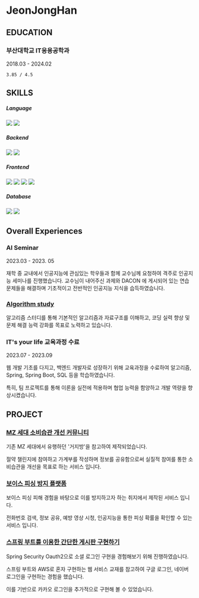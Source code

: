 # JeonJongHan

## EDUCATION

### 부산대학교 IT응용공학과
<p>2018.03 - 2024.02</p>

`3.85 / 4.5`

## SKILLS
<div>
<h5>Language</h5>
<img src="https://img.shields.io/badge/java-007396?style=for-the-badge&logo=Java&logoColor=white">
<img src="https://img.shields.io/badge/pyhon-FFFFFF?style=for-the-badge&logo=python&logoColor=3776AB">
<h5>Backend</h5>
<img src="https://img.shields.io/badge/spring-6DB33F?style=for-the-badge&logo=spring&logoColor=white">
<img src="https://img.shields.io/badge/Spring Boot-6DB33F?style=for-the-badge&logo=Spring Boot&logoColor=white">
<h5>Frontend</h5>
<img src="https://img.shields.io/badge/react-61DAFB?style=for-the-badge&logo=react&logoColor=black"> 
<img src="https://img.shields.io/badge/html5-E34F26?style=for-the-badge&logo=html5&logoColor=white"> 
<img src="https://img.shields.io/badge/css-1572B6?style=for-the-badge&logo=css3&logoColor=white"> 
<img src="https://img.shields.io/badge/javascript-F7DF1E?style=for-the-badge&logo=javascript&logoColor=black">
<h5>Database</h5>
<img src="https://img.shields.io/badge/oracle-F80000?style=for-the-badge&logo=oracle&logoColor=white"> 
<img src="https://img.shields.io/badge/mysql-4479A1?style=for-the-badge&logo=mysql&logoColor=white"> 
</div>

## Overall Experiences

### AI Seminar
<p>2023.03 - 2023. 05</p>
<p>재학 중 교내에서 인공지능에 관심있는 학우들과 함께 교수님께 요청하여 격주로 인공지능 세미나를 진행했습니다. 교수님이 내어주신 과제와 DACON 에 게시되어 있는 연습문제들을 해결하며 기초적이고 전반적인 인공지능 지식을 습득하였습니다.</p>

### <a href = "https://github.com/JonghanJeon/BOJ-Alss">Algorithm study</a>
<p>알고리즘 스터디를 통해 기본적인 알고리즘과 자료구조를 이해하고, 코딩 실력 향상 및 문제 해결 능력 강화를 목표로 노력하고 있습니다.</p>

### IT's your life 교육과정 수료
<p>2023.07 - 2023.09</p>
<p>웹 개발 기초를 다지고, 백엔드 개발자로 성장하기 위해 교육과정을 수료하여 알고리즘, Spring, Spring Boot, SQL 등을 학습하였습니다.</p>
<p>특히, 팀 프로젝트를 통해 이론을 실전에 적용하며 협업 능력을 함양하고 개발 역량을 향상시켰습니다.</p>

## PROJECT

### <a href = "https://github.com/JonghanJeon/WGWG_BACK">MZ 세대 소비습관 개선 커뮤니티</a>

<p>기존 MZ 세대에서 유행하던 '거지방'을 참고하여 제작되었습니다. </p>
<p>절약 챌린지에 참여하고 가계부를 작성하며 정보를 공유함으로써 실질적 참여를 통한 소비습관을 개선을 목표로 하는 서비스 입니다.</p>

### <a href = "https://github.com/JonghanJeon/NPS_Front">보이스 피싱 방지 플랫폼</a>

<p>보이스 피싱 피해 경험을 바탕으로 이를 방지하고자 하는 취지에서 제작된 서비스 입니다.</p>
<p>전화번호 검색, 정보 공유, 예방 영상 시청, 인공지능을 통한 피싱 확률을 확인할 수 있는 서비스 입니다.</p>

### <a href = "https://github.com/JonghanJeon/Springboot-Webservice">스프링 부트를 이용한 간단한 게시판 구현하기</a>

<p>Spring Security Oauth2으로 소셜 로그인 구현을 경험해보기 위해 진행하였습니다.</p> 
<p>스프링 부트와 AWS로 혼자 구현하는 웹 서비스 교재를 참고하여 구글 로그인, 네이버 로그인을 구현하는 경험을 했습니다. </p>
<p>이를 기반으로 카카오 로그인을 추가적으로 구현해 볼 수 있었습니다.</p>

